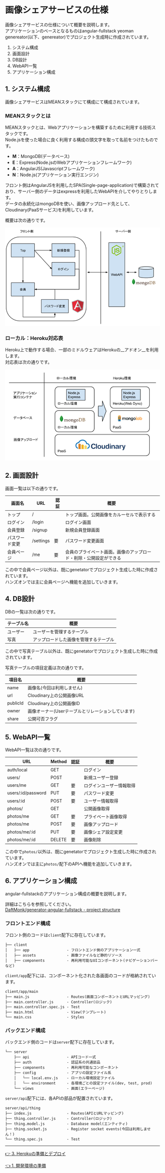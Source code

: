 # 画像シェアサービスの仕様

画像シェアサービスの仕様について概要を説明します。  
アプリケーションのベースとなるものはangular-fullstack yeoman genereator(以下、genereator)でプロジェクト生成時に作成されています。

1. システム構成
2. 画面設計
3. DB設計
2. WebAPI一覧
3. アプリケーション構成

## 1. システム構成

画像シェアサービスはMEANスタックにて構成にて構成されています。

### MEANスタックとは

MEANスタックとは、Webアプリケーションを構築するために利用する技術スタックです。  
Node.jsを使った場合に良く利用する構成の頭文字を取って名前をつけたものです。

- __M__：MongoDB(データベース)
- __E__：Express(Node.jsのWebアプリケーションフレームワーク)
- __A__：AngularJS(Javascriptフレームワーク)
- __N__：Node.js(アプリケーション実行エンジン)

フロント側はAngularJSを利用したSPA(Single-page-application)で構築されており、サーバー側のデータはexpressを利用したWebAPIを介してやりとりします。  
データの永続化はmongoDBを使い、画像アップロード先として、Cloudinary(PaaSサービス)を利用しています。

概要は次の通りです。

![システム概要図](images/overview.png)

### ローカル：Heroku対応表

Heroku上で動作する場合、一部のミドルウェアはHerokuの__アドオン__を利用します。  
対応表は次の通りです。

![ローカル：Heroku対応表](images/local_heroku.png)

## 2. 画面設計

画面一覧は以下の通りです。

|画面名|URL|認証|概要|
| --- | --- | --- | --- |
| トップ | / |  | トップ画面。公開画像をカルーセルで表示する |
| ログイン | /login |  | ログイン画面 |
| 会員登録 | /signup |  | 新規会員登録画面 |
| パスワード変更 | /settings | 要 | パスワード変更画面 |
| 会員ページ | /me | 要 | 会員のプライベート画面。画像のアップロード・削除・公開設定ができる |

この中で会員ページ以外は、既にgenetatorでプロジェクト生成した時に作成されています。  
ハンズオンでは主に会員ページへ機能を追加していきます。

## 4. DB設計

DBの一覧は次の通りです。

| テーブル名 | 概要 |
| --- | --- |
| ユーザー | ユーザーを管理するテーブル |
| 写真 | アップロードした画像を管理するテーブル |

この中で写真テーブル以外は、既にgenetatorでプロジェクト生成した時に作成されています。  

写真テーブルの項目定義は次の通りです。

|項目名|概要|
| --- | --- |
| name | 画像名(今回は利用しません) |
| url | Cloudinary上の公開画像URL |
| publicId | Cloudinary上の公開画像ID |
| owner | 画像オーナー(Userテーブルとリレーションしています) |
| share | 公開可否フラグ |

## 5. WebAPI一覧

WebAPI一覧は次の通りです。

|URL|Method|認証|概要|
| --- | --- |--- | --- |
| auth/local | GET | | ログイン |
| users/ | POST | | 新規ユーザー登録 |
| users/me | GET | 要 | ログインユーザー情報取得 |
| users/:id/password | PUT | 要 | パスワード変更 |
| users/:id | POST | 要 | ユーザー情報取得 |
| photos/ | GET | | 公開画像取得 |
| photos/me | GET | 要 | プライベート画像取得 |
| photos/me | POST | 要 | 画像アップロード |
| photos/me/:id | PUT | 要 | 画像シェア設定変更 |
| photos/me/:id | DELETE | 要 | 画像削除 |

この中で`photos/`以外は、既にgenetatorでプロジェクト生成した時に作成されています。   
ハンズオンでは主に`photos/`配下のAPIへ機能を追加していきます。

## 6. アプリケーション構成

angular-fullstackのアプリケーション構成の概要を説明します。

詳細はこちらを参照してください。  
[DaftMonk/generator-angular-fullstack - project structure](https://github.com/DaftMonk/generator-angular-fullstack#project-structure)

### フロントエンド構成

フロント側のコードは`client`配下に存在しています。

```
├── client
│   ├── app                 - フロントエンド側のアプリケーション一式
│   ├── assets              - 画像ファイルなど静的リソース
│   ├── components          - 再利用可能なUIコンポーネント(ナビゲーションバーなど)
```
 
`client/app`配下には、コンポーネント化された各画面のコードが格納されています。
```
client/app/main
├── main.js                 - Routes(画面コンポーネントとURLマッピング)
├── main.controller.js      - Controller(ロジック)
├── main.controller.spec.js - Test
├── main.html               - View(テンプレート)
└── main.css                - Styles
```

###  バックエンド構成

バックエンド側のコードは`server`配下に存在しています。

```
└── server
    ├── api                 - APIコード一式
    ├── auth                - 認証系の共通部品
    ├── components          - 再利用可能なコンポーネント
    ├── config              - アプリの設定ファイル系
    │   └── local.env.js    - ローカル環境設定ファイル
    │   └── environment     - 各環境ごとの設定ファイル(dev, test, prod)
    └── views               - 画面(エラーページ)
```
 
`server/api`配下には、各APIの部品が配置されています。
```
server/api/thing
├── index.js                - Routes(APIとURLマッピング)
├── thing.controller.js     - Controller(ロジック)
├── thing.model.js          - Database model(エンティティ)
├── thing.socket.js         - Register socket events(今回は利用しません！)
└── thing.spec.js           - Test
```

----
[:point_right: 3. Herokuの準備とデプロイ](../03)

[:point_left: 1. 開発環境の準備](../01)  
